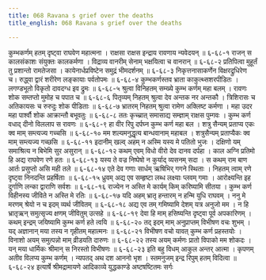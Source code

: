 ```yaml
---
title: 068 Ravana s grief over the deaths
title_english: 068 Ravana s grief over the deaths

---
```

<div class="audioEmbed"  caption="श्रीराम-हरिसीताराममूर्ति-घनपाठिभ्यां वचनम्" src="https://archive.org/download/Ramayana-recitation-Sriram-harisItArAmamUrti-Ghanapaati-v2/Kanda_6/Kanda_6_YK-068-Ravana_s_grief_over_the_deaths__0.mp3"></div>
कुम्भकर्णम् हतम् दृष्ट्वा राघवेण महात्मना ।  
राक्षसा राक्षस इन्द्राय रावणाय न्यवेदयन् ॥ ६-६८-१  
राजन् स कालसंकाशः संयुक्तः कालकर्मणा ।  
विद्राव्य वानरीम् सेनाम् भक्षयित्वा च वानरान् ॥ ६-६८-२  
प्रतिपित्वा मुहूर्तं तु प्रशान्तो रामतेजसा ।  
कायेनार्धप्रविष्टेन समुद्रं भीमदर्शनम् ॥ ६-६८-३  
निकृत्तनासाकर्णेन विक्षरद्रुधिरेण च।  
रुद्ध्वा द्वारं शरीरेण लङ्कायाः पर्वतोपमः ॥ ६-६८-४  
कुम्भकर्णस्तव भ्राता काकुत्थ्सशरपीडितः ।  
लगण्डभूतो विकृतो दावदग्ध इव द्रुमः ॥ ६-६८-५  
श्रुत्वा विनिहतम् सम्ख्ये कुम्भ कर्णम् महा बलम् ।  
रावणः शोक सम्तप्तो मुमोह च पपात च ॥ ६-६८-६  
पितृव्यम् निहतम् श्रुत्वा देव अन्तक नर अन्तकौ ।  
त्रिशिरासः च अतिकायसः च रुरुदुः शोक पीडिताः ॥ ६-६८-७  
भ्रातरम् निहतम् श्रुत्वा रामेण अक्लिष्ट कर्मणा ।  
महा उदर महा पार्श्वौ शोक आक्रान्तौ बभूवतुः ॥ ६-६८-८  
ततः कृच्च्रात् समासाद्य सम्ज्ञाम् राक्षस पुम्गवः ।  
कुम्भ कर्ण वधाद् दीनो विललाप स रावणः ॥ ६-६८-९  
हा वीर रिपु दर्पघ्न कुम्भ कर्ण महा बल ।  
शत्रु सैन्यम् प्रताप्य एकः क्व माम् सम्त्यज्य गच्चसि ॥ ६-६८-१०  
मम शल्यमनुद्धृत्य बान्धवानाम् महाबल ।  
शत्रुसैन्यम् प्रताप्यैकः क्व माम् सम्त्यज्य गच्छसि ॥ ६-६८-११  
इदानीम् खल्व् अहम् न अस्मि यस्य मे पतितो भुजः ।  
दक्षिणो यम् समाश्रित्य न बिभेमि सुर असुरान् ॥ ६-६८-१२  
कथम् एवम् विधो वीरो देव दानव दर्पहा ।  
काल अग्नि प्रतिमो हि अद्य राघवेण रणे हतः ॥ ६-६८-१३  
यस्य ते वज्र निष्पेषो न कुर्याद् व्यसनम् सदा ।  
स कथम् राम बाण आर्तः प्रसुप्तो असि मही तले ॥ ६-६८-१४  
एते देव गणाः सार्धम् ऋषिभिर् गगने स्थिताः ।  
निहतम् त्वाम् रणे दृष्ट्वा निनदन्ति प्रहर्षिताः ॥ ६-६८-१५  
ध्रुवम् अद्य एव सम्हृष्टा लब्ध लक्ष्याः प्लवम् गमाः ।  
आरोक्ष्यन्ति इह दुर्गाणि लन्का द्वाराणि सर्वशः ॥ ६-६८-१६  
राज्येन न अस्ति मे कार्यम् किम् करिष्यामि सीतया ।  
कुम्भ कर्ण विहीनस्य जीविते न अस्ति मे रतिः ॥ ६-६८-१७  
यदि अहम् भ्रातृ हन्तारम् न हन्मि युधि राघवम् ।  
ननु मे मरणम् श्रेयो न च इदम् व्यर्थ जीवितम् ॥ ६-६८-१८  
अद्य एव तम् गमिष्यामि देशम् यत्र अनुजो मम ।  
न हि भ्रातृऋन् समुत्सृज्य क्षणम् जीवितुम् उत्सहे ॥ ६-६८-१९  
देवा हि माम् हसिष्यन्ति दृष्ट्वा पूर्व अपकारिणम् ।  
कथम् इन्द्रम् जयिष्यामि कुम्भ कर्ण हते त्वयि ॥ ६-६८-२०  
तद् इदम् माम् अनुप्राप्तम् विभीषण वचः शुभम् ।  
यद् अज्ञानान् मया तस्य न गृहीतम् महात्मनः ॥ ६-६८-२१  
विभीषण वचो यावत् कुम्भ कर्ण प्रहस्तयोः ।  
विनाशो अयम् समुत्पन्नो माम् व्रीडयति दारुणः ॥ ६-६८-२२  
तस्य अयम् कर्मणः प्रातो विपाको मम शोकदः ।  
यन् मया धार्मिकः श्रीमान् स निरस्तो विभीषणः ॥ ६-६८-२३  
इति बहु विधम् आकुल अन्तर् आत्मा ।  
कृपणम् अतीव विलप्य कुम्भ कर्णम् ।  
न्यपतद् अथ दश आननो भृश ।  
स्तमनुजम् इन्द्र रिपुम् हतम् विदित्वा ॥ ६-६८-२४  
इत्यार्षे श्रीमद्रामायणे आदिकाव्ये युद्धकाण्डे अष्टषष्टितमः सर्गः